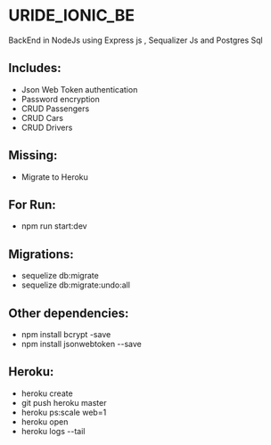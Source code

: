 # URIDE_IONIC_BE
BackEnd in NodeJs using Express js , Sequalizer Js and Postgres Sql

## Includes:
* Json Web Token authentication
* Password encryption
* CRUD Passengers
* CRUD Cars
* CRUD Drivers

## Missing:
* Migrate to Heroku

## For Run:
* npm run start:dev

## Migrations:
* sequelize db:migrate
* sequelize db:migrate:undo:all

## Other dependencies:
* npm install bcrypt -save
* npm install jsonwebtoken --save

##  Heroku:
* heroku create
* git push heroku master
*  heroku ps:scale web=1
*  heroku open
* heroku logs --tail
